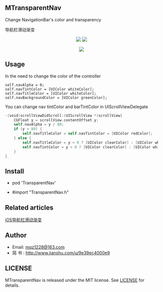 

## MTransparentNav

Change NavigationBar's color and transparency

导航栏滑动渐变

<p align="center">
<img src="https://img.shields.io/badge/platform-iOS-yellow.svg">
<img src="https://img.shields.io/cocoapods/v/TransparentNav.svg?style=flat">
</p>

<p align="center">
<img src="https://github.com/MQZHot/MTransparentNav/raw/master/Picture/pic0.gif">
</p>


## Usage

In the need to change the color of the controller

```objc
self.navAlpha = 0;
self.navTintColor = [UIColor whiteColor];
self.navTitleColor = [UIColor whiteColor];
self.navBackgroundColor = [UIColor greenColor];

```

You can change nav tintColor and barTintColor in UIScrollViewDelegate

```swift
-(void)scrollViewDidScroll:(UIScrollView *)scrollView{
    CGFloat y = scrollView.contentOffset.y;
    self.navAlpha = y / 80;
    if (y > 80) {
        self.navTitleColor = self.navTintColor = [UIColor redColor];
    } else {
        self.navTitleColor = y < 0 ? [UIColor clearColor] : [UIColor whiteColor];
        self.navTintColor = y < 0 ? [UIColor clearColor] : [UIColor whiteColor];
    }
}
```

## Install

* pod 'TransparentNav'

* #import "TransparentNav.h"

## Related articles

[iOS导航栏滑动渐变](http://www.jianshu.com/p/1a52bb764c7e)

## Author

* Email: mqz1228@163.com
* 简 书 : http://www.jianshu.com/u/9e39ec4000e9

## LICENSE

MTransparentNav is released under the MIT license. See [LICENSE](https://github.com/MQZHot/MTransparentNav/blob/master/LICENSE) for details.


